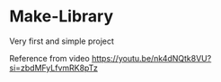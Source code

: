 # Make-Library
Very first and simple project

Reference from video  https://youtu.be/nk4dNQtk8VU?si=zbdMFyLfvmRK8pTz
